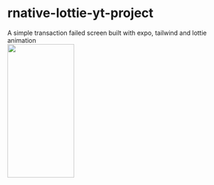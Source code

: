 # rnative-lottie-yt-project
A simple transaction failed screen built with expo, tailwind and lottie animation
<br/>
<img src="https://user-images.githubusercontent.com/80902426/233094791-c1bac9ce-39e1-4acf-8b10-2f0d9c151409.png" width="150" height="300">
